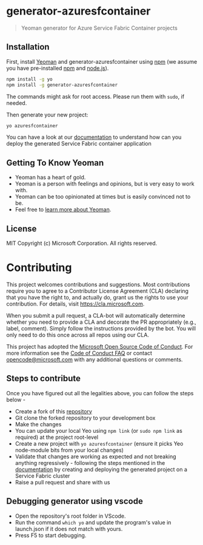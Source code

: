 

# generator-azuresfcontainer
> Yeoman generator for Azure Service Fabric Container projects

## Installation

First, install [Yeoman](http://yeoman.io) and generator-azuresfcontainer using [npm](https://www.npmjs.com/) (we assume you have pre-installed [npm](https://www.npmjs.com/) and [node.js](https://nodejs.org/)).

```bash
npm install -g yo
npm install -g generator-azuresfcontainer
```
The commands might ask for root access. Please run them with ```sudo```, if needed.

Then generate your new project:

```bash
yo azuresfcontainer
```

You can have a look at our [documentation](https://docs.microsoft.com/en-us/azure/service-fabric/service-fabric-deploy-container-linux#packaging-a-docker-container-with-yeoman) to understand how can you deploy the generated Service Fabric container application


## Getting To Know Yeoman

 * Yeoman has a heart of gold.
 * Yeoman is a person with feelings and opinions, but is very easy to work with.
 * Yeoman can be too opinionated at times but is easily convinced not to be.
 * Feel free to [learn more about Yeoman](http://yeoman.io/).

## License

MIT
Copyright (c) Microsoft Corporation. All rights reserved.


# Contributing

This project welcomes contributions and suggestions.  Most contributions require you to agree to a
Contributor License Agreement (CLA) declaring that you have the right to, and actually do, grant us
the rights to use your contribution. For details, visit https://cla.microsoft.com.

When you submit a pull request, a CLA-bot will automatically determine whether you need to provide
a CLA and decorate the PR appropriately (e.g., label, comment). Simply follow the instructions
provided by the bot. You will only need to do this once across all repos using our CLA.

This project has adopted the [Microsoft Open Source Code of Conduct](https://opensource.microsoft.com/codeofconduct/).
For more information see the [Code of Conduct FAQ](https://opensource.microsoft.com/codeofconduct/faq/) or
contact [opencode@microsoft.com](mailto:opencode@microsoft.com) with any additional questions or comments.

## Steps to contribute

Once you have figured out all the legalities above, you can follow the steps below - 

* Create a fork of this [repository](https://github.com/Azure/generator-azuresfcontainer)
* Git clone the forked repository to your development box
* Make the changes
* You can update your local Yeo using ```npm link``` (or ```sudo npm link``` as required) at the project root-level
* Create a new project with ```yo azuresfcontainer``` (ensure it picks Yeo node-module bits from your local changes)
* Validate that changes are working as expected and not breaking anything regressively - following the steps mentioned in the [documentation](https://docs.microsoft.com/en-us/azure/service-fabric/service-fabric-deploy-container-linux#packaging-a-docker-container-with-yeoman) by creating and deploying the generated project on a Service Fabric cluster
* Raise a pull request and share with us 

## Debugging generator using vscode

* Open the repository's root folder in VScode.
* Run the command ```which yo``` and update the program's value in launch.json if it does not match with yours.
* Press F5 to start debugging.
